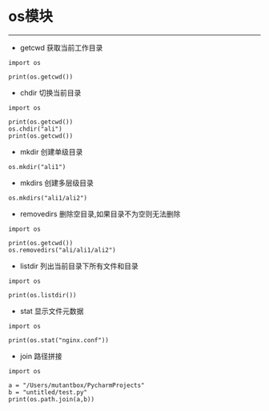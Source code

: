 ﻿# os模块
---

-   getcwd 获取当前工作目录
```
import os

print(os.getcwd())
```
-   chdir 切换当前目录
```
import os

print(os.getcwd())
os.chdir("ali")
print(os.getcwd())
```
-  mkdir 创建单级目录
```
os.mkdir("ali1")
```
-  mkdirs 创建多层级目录
```
os.mkdirs("ali1/ali2")
```
-  removedirs 删除空目录,如果目录不为空则无法删除
```
import os

print(os.getcwd())
os.removedirs("ali/ali1/ali2")
```

-  listdir 列出当前目录下所有文件和目录
```
import os

print(os.listdir())

```
-   stat 显示文件元数据
```
import os

print(os.stat("nginx.conf"))
```
-   join 路径拼接
```
import os

a = "/Users/mutantbox/PycharmProjects"
b = "untitled/test.py"
print(os.path.join(a,b))
```
 